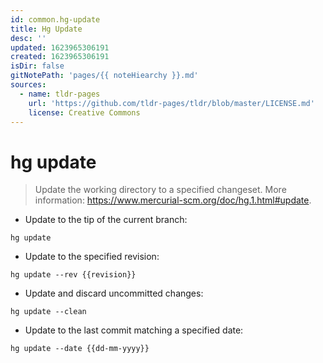 ```yaml
---
id: common.hg-update
title: Hg Update
desc: ''
updated: 1623965306191
created: 1623965306191
isDir: false
gitNotePath: 'pages/{{ noteHiearchy }}.md'
sources:
  - name: tldr-pages
    url: 'https://github.com/tldr-pages/tldr/blob/master/LICENSE.md'
    license: Creative Commons
---
```

# hg update

> Update the working directory to a specified changeset.
> More information: <https://www.mercurial-scm.org/doc/hg.1.html#update>.

- Update to the tip of the current branch:

`hg update`

- Update to the specified revision:

`hg update --rev {{revision}}`

- Update and discard uncommitted changes:

`hg update --clean`

- Update to the last commit matching a specified date:

`hg update --date {{dd-mm-yyyy}}`

